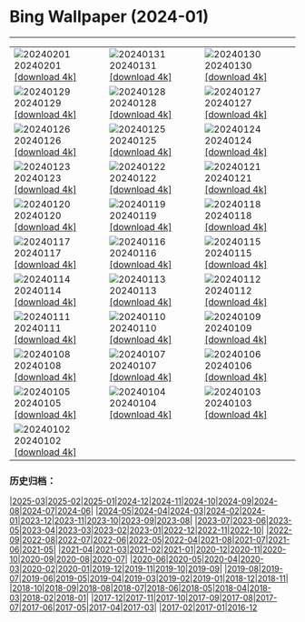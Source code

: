# Bing Wallpaper (2024-01)
**************

<table><tr><td><img class="wallpaper" src="https://www.bing.com/th?id=OHR.HalbinselJasmund_ZH-CN2110869056_1920x1080.jpg" alt="20240201"> 20240201 <a href="https://www.bing.com/th?id=OHR.HalbinselJasmund_ZH-CN2110869056_UHD.jpg">[download 4k]</a></td><td><img class="wallpaper" src="https://www.bing.com/th?id=OHR.ZebraMother_ZH-CN1947314869_1920x1080.jpg" alt="20240131"> 20240131 <a href="https://www.bing.com/th?id=OHR.ZebraMother_ZH-CN1947314869_UHD.jpg">[download 4k]</a></td><td><img class="wallpaper" src="https://www.bing.com/th?id=OHR.AlbaceteSpain_ZH-CN1597281896_1920x1080.jpg" alt="20240130"> 20240130 <a href="https://www.bing.com/th?id=OHR.AlbaceteSpain_ZH-CN1597281896_UHD.jpg">[download 4k]</a></td></tr><tr><td><img class="wallpaper" src="https://www.bing.com/th?id=OHR.GollingerFalls_ZH-CN1137680822_1920x1080.jpg" alt="20240129"> 20240129 <a href="https://www.bing.com/th?id=OHR.GollingerFalls_ZH-CN1137680822_UHD.jpg">[download 4k]</a></td><td><img class="wallpaper" src="https://www.bing.com/th?id=OHR.ChannelOutback_ZH-CN0579687777_1920x1080.jpg" alt="20240128"> 20240128 <a href="https://www.bing.com/th?id=OHR.ChannelOutback_ZH-CN0579687777_UHD.jpg">[download 4k]</a></td><td><img class="wallpaper" src="https://www.bing.com/th?id=OHR.ToucanetEmpoleirado_ZH-CN8520861326_1920x1080.jpg" alt="20240127"> 20240127 <a href="https://www.bing.com/th?id=OHR.ToucanetEmpoleirado_ZH-CN8520861326_UHD.jpg">[download 4k]</a></td></tr><tr><td><img class="wallpaper" src="https://www.bing.com/th?id=OHR.HawkOwl_ZH-CN3401920167_1920x1080.jpg" alt="20240126"> 20240126 <a href="https://www.bing.com/th?id=OHR.HawkOwl_ZH-CN3401920167_UHD.jpg">[download 4k]</a></td><td><img class="wallpaper" src="https://www.bing.com/th?id=OHR.DwynwensDay_ZH-CN1768649253_1920x1080.jpg" alt="20240125"> 20240125 <a href="https://www.bing.com/th?id=OHR.DwynwensDay_ZH-CN1768649253_UHD.jpg">[download 4k]</a></td><td><img class="wallpaper" src="https://www.bing.com/th?id=OHR.IcelandBeach_ZH-CN1632329693_1920x1080.jpg" alt="20240124"> 20240124 <a href="https://www.bing.com/th?id=OHR.IcelandBeach_ZH-CN1632329693_UHD.jpg">[download 4k]</a></td></tr><tr><td><img class="wallpaper" src="https://www.bing.com/th?id=OHR.MaldivesAtolls_ZH-CN1365670653_1920x1080.jpg" alt="20240123"> 20240123 <a href="https://www.bing.com/th?id=OHR.MaldivesAtolls_ZH-CN1365670653_UHD.jpg">[download 4k]</a></td><td><img class="wallpaper" src="https://www.bing.com/th?id=OHR.SantaCruzSunrise_ZH-CN3074203377_1920x1080.jpg" alt="20240122"> 20240122 <a href="https://www.bing.com/th?id=OHR.SantaCruzSunrise_ZH-CN3074203377_UHD.jpg">[download 4k]</a></td><td><img class="wallpaper" src="https://www.bing.com/th?id=OHR.SquirrelNetherlands_ZH-CN0757138587_1920x1080.jpg" alt="20240121"> 20240121 <a href="https://www.bing.com/th?id=OHR.SquirrelNetherlands_ZH-CN0757138587_UHD.jpg">[download 4k]</a></td></tr><tr><td><img class="wallpaper" src="https://www.bing.com/th?id=OHR.MacaroniPenguins_ZH-CN0600867997_1920x1080.jpg" alt="20240120"> 20240120 <a href="https://www.bing.com/th?id=OHR.MacaroniPenguins_ZH-CN0600867997_UHD.jpg">[download 4k]</a></td><td><img class="wallpaper" src="https://www.bing.com/th?id=OHR.PlitviceWinter_ZH-CN0407572344_1920x1080.jpg" alt="20240119"> 20240119 <a href="https://www.bing.com/th?id=OHR.PlitviceWinter_ZH-CN0407572344_UHD.jpg">[download 4k]</a></td><td><img class="wallpaper" src="https://www.bing.com/th?id=OHR.ParisBridge_ZH-CN0173421630_1920x1080.jpg" alt="20240118"> 20240118 <a href="https://www.bing.com/th?id=OHR.ParisBridge_ZH-CN0173421630_UHD.jpg">[download 4k]</a></td></tr><tr><td><img class="wallpaper" src="https://www.bing.com/th?id=OHR.SleepyWolf_ZH-CN9870873990_1920x1080.jpg" alt="20240117"> 20240117 <a href="https://www.bing.com/th?id=OHR.SleepyWolf_ZH-CN9870873990_UHD.jpg">[download 4k]</a></td><td><img class="wallpaper" src="https://www.bing.com/th?id=OHR.LakeLouise_ZH-CN9592539152_1920x1080.jpg" alt="20240116"> 20240116 <a href="https://www.bing.com/th?id=OHR.LakeLouise_ZH-CN9592539152_UHD.jpg">[download 4k]</a></td><td><img class="wallpaper" src="https://www.bing.com/th?id=OHR.IceChapel_ZH-CN9189733666_1920x1080.jpg" alt="20240115"> 20240115 <a href="https://www.bing.com/th?id=OHR.IceChapel_ZH-CN9189733666_UHD.jpg">[download 4k]</a></td></tr><tr><td><img class="wallpaper" src="https://www.bing.com/th?id=OHR.HokkaidoSwans_ZH-CN8733312972_1920x1080.jpg" alt="20240114"> 20240114 <a href="https://www.bing.com/th?id=OHR.HokkaidoSwans_ZH-CN8733312972_UHD.jpg">[download 4k]</a></td><td><img class="wallpaper" src="https://www.bing.com/th?id=OHR.HanaHighway_ZH-CN8601588011_1920x1080.jpg" alt="20240113"> 20240113 <a href="https://www.bing.com/th?id=OHR.HanaHighway_ZH-CN8601588011_UHD.jpg">[download 4k]</a></td><td><img class="wallpaper" src="https://www.bing.com/th?id=OHR.BukhansanSeoul_ZH-CN8002920750_1920x1080.jpg" alt="20240112"> 20240112 <a href="https://www.bing.com/th?id=OHR.BukhansanSeoul_ZH-CN8002920750_UHD.jpg">[download 4k]</a></td></tr><tr><td><img class="wallpaper" src="https://www.bing.com/th?id=OHR.LynxSnow_ZH-CN8908082275_1920x1080.jpg" alt="20240111"> 20240111 <a href="https://www.bing.com/th?id=OHR.LynxSnow_ZH-CN8908082275_UHD.jpg">[download 4k]</a></td><td><img class="wallpaper" src="https://www.bing.com/th?id=OHR.MilopotamosStairs_ZH-CN8013521384_1920x1080.jpg" alt="20240110"> 20240110 <a href="https://www.bing.com/th?id=OHR.MilopotamosStairs_ZH-CN8013521384_UHD.jpg">[download 4k]</a></td><td><img class="wallpaper" src="https://www.bing.com/th?id=OHR.BalloonDay_ZH-CN7571792218_1920x1080.jpg" alt="20240109"> 20240109 <a href="https://www.bing.com/th?id=OHR.BalloonDay_ZH-CN7571792218_UHD.jpg">[download 4k]</a></td></tr><tr><td><img class="wallpaper" src="https://www.bing.com/th?id=OHR.BerninaPass_ZH-CN5776010452_1920x1080.jpg" alt="20240108"> 20240108 <a href="https://www.bing.com/th?id=OHR.BerninaPass_ZH-CN5776010452_UHD.jpg">[download 4k]</a></td><td><img class="wallpaper" src="https://www.bing.com/th?id=OHR.DevilsMarbles_ZH-CN4897809914_1920x1080.jpg" alt="20240107"> 20240107 <a href="https://www.bing.com/th?id=OHR.DevilsMarbles_ZH-CN4897809914_UHD.jpg">[download 4k]</a></td><td><img class="wallpaper" src="https://www.bing.com/th?id=OHR.CrabappleChaffinch_ZH-CN4458529756_1920x1080.jpg" alt="20240106"> 20240106 <a href="https://www.bing.com/th?id=OHR.CrabappleChaffinch_ZH-CN4458529756_UHD.jpg">[download 4k]</a></td></tr><tr><td><img class="wallpaper" src="https://www.bing.com/th?id=OHR.AlpsReflecting_ZH-CN4036320440_1920x1080.jpg" alt="20240105"> 20240105 <a href="https://www.bing.com/th?id=OHR.AlpsReflecting_ZH-CN4036320440_UHD.jpg">[download 4k]</a></td><td><img class="wallpaper" src="https://www.bing.com/th?id=OHR.GoldenGateLight_ZH-CN3874822904_1920x1080.jpg" alt="20240104"> 20240104 <a href="https://www.bing.com/th?id=OHR.GoldenGateLight_ZH-CN3874822904_UHD.jpg">[download 4k]</a></td><td><img class="wallpaper" src="https://www.bing.com/th?id=OHR.MinnewankaLake_ZH-CN3020982568_1920x1080.jpg" alt="20240103"> 20240103 <a href="https://www.bing.com/th?id=OHR.MinnewankaLake_ZH-CN3020982568_UHD.jpg">[download 4k]</a></td></tr><tr><td><img class="wallpaper" src="https://www.bing.com/th?id=OHR.MehrangarhJodhpur_ZH-CN2855490711_1920x1080.jpg" alt="20240102"> 20240102 <a href="https://www.bing.com/th?id=OHR.MehrangarhJodhpur_ZH-CN2855490711_UHD.jpg">[download 4k]</a></td><td></td><td></td></tr></table>

### 历史归档：

|[2025-03](/../2025-03/2025-03.md)|[2025-02](/../2025-02/2025-02.md)|[2025-01](/../2025-01/2025-01.md)|[2024-12](/../2024-12/2024-12.md)|[2024-11](/../2024-11/2024-11.md)|[2024-10](/../2024-10/2024-10.md)|[2024-09](/../2024-09/2024-09.md)|[2024-08](/../2024-08/2024-08.md)|[2024-07](/../2024-07/2024-07.md)|[2024-06](/../2024-06/2024-06.md)|
|[2024-05](/../2024-05/2024-05.md)|[2024-04](/../2024-04/2024-04.md)|[2024-03](/../2024-03/2024-03.md)|[2024-02](/../2024-02/2024-02.md)|[2024-01](/2024-01.md)|[2023-12](/../2023-12/2023-12.md)|[2023-11](/../2023-11/2023-11.md)|[2023-10](/../2023-10/2023-10.md)|[2023-09](/../2023-09/2023-09.md)|[2023-08](/../2023-08/2023-08.md)|
|[2023-07](/../2023-07/2023-07.md)|[2023-06](/../2023-06/2023-06.md)|[2023-05](/../2023-05/2023-05.md)|[2023-04](/../2023-04/2023-04.md)|[2023-03](/../2023-03/2023-03.md)|[2023-02](/../2023-02/2023-02.md)|[2023-01](/../2023-01/2023-01.md)|[2022-12](/../2022-12/2022-12.md)|[2022-11](/../2022-11/2022-11.md)|[2022-10](/../2022-10/2022-10.md)|
|[2022-09](/../2022-09/2022-09.md)|[2022-08](/../2022-08/2022-08.md)|[2022-07](/../2022-07/2022-07.md)|[2022-06](/../2022-06/2022-06.md)|[2022-05](/../2022-05/2022-05.md)|[2022-04](/../2022-04/2022-04.md)|[2021-08](/../2021-08/2021-08.md)|[2021-07](/../2021-07/2021-07.md)|[2021-06](/../2021-06/2021-06.md)|[2021-05](/../2021-05/2021-05.md)|
|[2021-04](/../2021-04/2021-04.md)|[2021-03](/../2021-03/2021-03.md)|[2021-02](/../2021-02/2021-02.md)|[2021-01](/../2021-01/2021-01.md)|[2020-12](/../2020-12/2020-12.md)|[2020-11](/../2020-11/2020-11.md)|[2020-10](/../2020-10/2020-10.md)|[2020-09](/../2020-09/2020-09.md)|[2020-08](/../2020-08/2020-08.md)|[2020-07](/../2020-07/2020-07.md)|
|[2020-06](/../2020-06/2020-06.md)|[2020-05](/../2020-05/2020-05.md)|[2020-04](/../2020-04/2020-04.md)|[2020-03](/../2020-03/2020-03.md)|[2020-02](/../2020-02/2020-02.md)|[2020-01](/../2020-01/2020-01.md)|[2019-12](/../2019-12/2019-12.md)|[2019-11](/../2019-11/2019-11.md)|[2019-10](/../2019-10/2019-10.md)|[2019-09](/../2019-09/2019-09.md)|
|[2019-08](/../2019-08/2019-08.md)|[2019-07](/../2019-07/2019-07.md)|[2019-06](/../2019-06/2019-06.md)|[2019-05](/../2019-05/2019-05.md)|[2019-04](/../2019-04/2019-04.md)|[2019-03](/../2019-03/2019-03.md)|[2019-02](/../2019-02/2019-02.md)|[2019-01](/../2019-01/2019-01.md)|[2018-12](/../2018-12/2018-12.md)|[2018-11](/../2018-11/2018-11.md)|
|[2018-10](/../2018-10/2018-10.md)|[2018-09](/../2018-09/2018-09.md)|[2018-08](/../2018-08/2018-08.md)|[2018-07](/../2018-07/2018-07.md)|[2018-06](/../2018-06/2018-06.md)|[2018-05](/../2018-05/2018-05.md)|[2018-04](/../2018-04/2018-04.md)|[2018-03](/../2018-03/2018-03.md)|[2018-02](/../2018-02/2018-02.md)|[2018-01](/../2018-01/2018-01.md)|
|[2017-12](/../2017-12/2017-12.md)|[2017-11](/../2017-11/2017-11.md)|[2017-10](/../2017-10/2017-10.md)|[2017-09](/../2017-09/2017-09.md)|[2017-08](/../2017-08/2017-08.md)|[2017-07](/../2017-07/2017-07.md)|[2017-06](/../2017-06/2017-06.md)|[2017-05](/../2017-05/2017-05.md)|[2017-04](/../2017-04/2017-04.md)|[2017-03](/../2017-03/2017-03.md)|
|[2017-02](/../2017-02/2017-02.md)|[2017-01](/../2017-01/2017-01.md)|[2016-12](/../2016-12/2016-12.md)